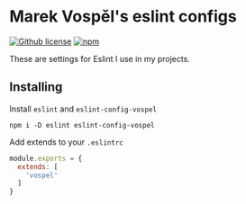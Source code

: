 # Marek Vospěl's eslint configs

[![Github license](https://img.shields.io/github/license/marekvospel/eslint-config)](https://github.com/marekvospel/eslint-config)
[![npm](https://img.shields.io/npm/v/eslint-config-vospel)](https://npmjs.com/package/eslint-config-vospel)

These are settings for Eslint I use in my projects.

## Installing
Install `eslint` and `eslint-config-vospel`
```shell
npm i -D eslint eslint-config-vospel
```

Add extends to your `.eslintrc`
```js
module.exports = {
  extends: [
    'vospel'
  ]
}
```

